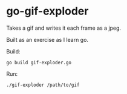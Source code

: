 # go-gif-exploder

Takes a gif and writes it each frame as a jpeg.

Built as an exercise as I learn go.

Build:
```
go build gif-exploder.go
```

Run:
```
./gif-exploder /path/to/gif
```
